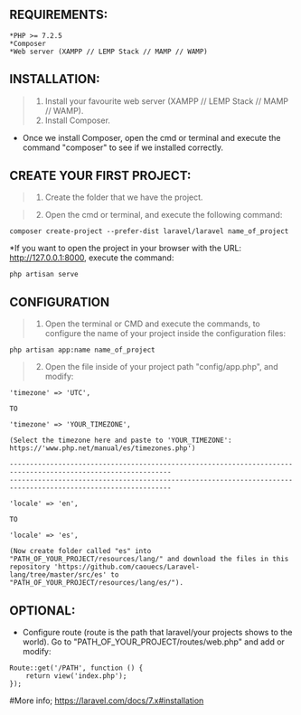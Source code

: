 
## REQUIREMENTS:

```
*PHP >= 7.2.5
*Composer
*Web server (XAMPP // LEMP Stack // MAMP // WAMP)
```

## INSTALLATION:

> 1. Install your favourite web server (XAMPP // LEMP Stack // MAMP // WAMP).
> 2. Install Composer.

- Once we install Composer, open the cmd or terminal and execute the command "composer" to see if we installed correctly.

## CREATE YOUR FIRST PROJECT:

> 1. Create the folder that we have the project.

> 2. Open the cmd or terminal, and execute the following command:

```
composer create-project --prefer-dist laravel/laravel name_of_project
```
*If you want to open the project in your browser with the URL: http://127.0.0.1:8000, execute the command:

```
php artisan serve
```

## CONFIGURATION

> 1. Open the terminal or CMD and execute the commands, to configure the name of your project inside the configuration files:

```
php artisan app:name name_of_project

```

> 2. Open the file inside of your project path "config/app.php", and modify:

```
'timezone' => 'UTC',

TO

'timezone' => 'YOUR_TIMEZONE',

(Select the timezone here and paste to 'YOUR_TIMEZONE': https://'www.php.net/manual/es/timezones.php')

--------------------------------------------------------------------------------------------------------------
--------------------------------------------------------------------------------------------------------------

'locale' => 'en',

TO

'locale' => 'es',

(Now create folder called "es" into "PATH_OF_YOUR_PROJECT/resources/lang/" and download the files in this repository 'https://github.com/caouecs/Laravel-lang/tree/master/src/es' to  "PATH_OF_YOUR_PROJECT/resources/lang/es/").

```

## OPTIONAL:

- Configure route (route is the path that laravel/your projects shows to the world). Go to "PATH_OF_YOUR_PROJECT/routes/web.php" and add or modify:

```
Route::get('/PATH', function () {
    return view('index.php');
});
```

#More info; https://laravel.com/docs/7.x#installation